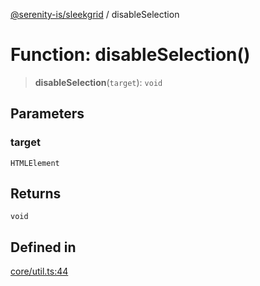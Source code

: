 [@serenity-is/sleekgrid](../README.md) / disableSelection

# Function: disableSelection()

> **disableSelection**(`target`): `void`

## Parameters

### target

`HTMLElement`

## Returns

`void`

## Defined in

[core/util.ts:44](https://github.com/serenity-is/sleekgrid/blob/master/src/core/util.ts#L44)
